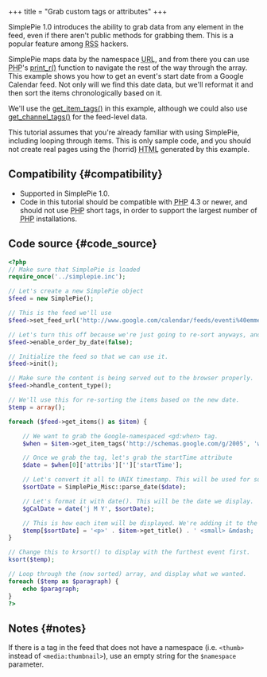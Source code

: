+++
title = "Grab custom tags or attributes"
+++

SimplePie 1.0 introduces the ability to grab data from any element in the feed, even if there aren't public methods for grabbing them. This is a popular feature among <abbr title="Rich Site Summary">RSS</abbr> hackers.

SimplePie maps data by the namespace <abbr title="Uniform Resource Locator">URL</abbr>, and from there you can use <abbr title="Hypertext Preprocessor">PHP</abbr>'s [print_r()](http://php.net/print_r) function to navigate the rest of the way through the array. This example shows you how to get an event's start date from a Google Calendar feed. Not only will we find this date data, but we'll reformat it and then sort the items chronologically based on it.

We'll use the [get_item_tags()](@/wiki/reference/simplepie_item/get_item_tags.md) in this example, although we could also use [get_channel_tags()](@/wiki/reference/simplepie/get_channel_tags.md) for the feed-level data.

<div class="warning">

This tutorial assumes that you're already familiar with using SimplePie, including looping through items. This is only sample code, and you should not create real pages using the (horrid) <abbr title="HyperText Markup Language">HTML</abbr> generated by this example.

</div>

## Compatibility {#compatibility}

- Supported in SimplePie 1.0.
- Code in this tutorial should be compatible with <abbr title="Hypertext Preprocessor">PHP</abbr> 4.3 or newer, and should not use <abbr title="Hypertext Preprocessor">PHP</abbr> short tags, in order to support the largest number of <abbr title="Hypertext Preprocessor">PHP</abbr> installations.

## Code source {#code_source}

```php
<?php
// Make sure that SimplePie is loaded
require_once('../simplepie.inc');

// Let's create a new SimplePie object
$feed = new SimplePie();

// This is the feed we'll use
$feed->set_feed_url('http://www.google.com/calendar/feeds/eventi%40emmealcubo.com/public/full');

// Let's turn this off because we're just going to re-sort anyways, and there's no reason to waste CPU doing it twice.
$feed->enable_order_by_date(false);

// Initialize the feed so that we can use it.
$feed->init();

// Make sure the content is being served out to the browser properly.
$feed->handle_content_type();

// We'll use this for re-sorting the items based on the new date.
$temp = array();

foreach ($feed->get_items() as $item) {

    // We want to grab the Google-namespaced <gd:when> tag.
    $when = $item->get_item_tags('http://schemas.google.com/g/2005', 'when');

    // Once we grab the tag, let's grab the startTime attribute
    $date = $when[0]['attribs']['']['startTime'];

    // Let's convert it all to UNIX timestamp. This will be used for sorting.
    $sortDate = SimplePie_Misc::parse_date($date);

    // Let's format it with date(). This will be the date we display.
    $gCalDate = date('j M Y', $sortDate);

    // This is how each item will be displayed. We're adding it to the array we created earlier, and indexing it by the $sortDate.
    $temp[$sortDate] = '<p>' . $item->get_title() . ' <small> &mdash; ' . $gCalDate . '</small></p>';
}

// Change this to krsort() to display with the furthest event first.
ksort($temp);

// Loop through the (now sorted) array, and display what we wanted.
foreach ($temp as $paragraph) {
    echo $paragraph;
}
?>
```

## Notes {#notes}

If there is a tag in the feed that does not have a namespace (i.e. `<thumb>` instead of `<media:thumbnail>`), use an empty string for the `$namespace` parameter.
